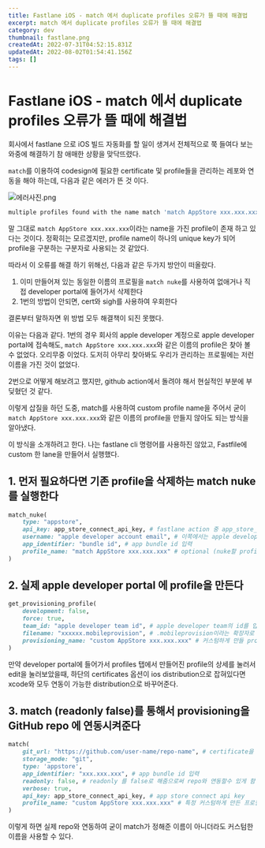 ```yaml
---
title: Fastlane iOS - match 에서 duplicate profiles 오류가 뜰 때에 해결법
excerpt: match 에서 duplicate profiles 오류가 뜰 때에 해결법
category: dev
thumbnail: fastlane.png
createdAt: 2022-07-31T04:52:15.831Z
updatedAt: 2022-08-02T01:54:41.156Z
tags: []
---
```

# Fastlane iOS - match 에서 duplicate profiles 오류가 뜰 때에 해결법

회사에서 fastlane 으로 iOS 빌드 자동화를 할 일이 생겨서 전체적으로 쭉 들여다 보는 와중에 해결하기 참 애매한 상황을 맞닥뜨렸다.

`match`를 이용하여 codesign에 필요한 certificate 및 profile들을 관리하는 레포와 연동을 해야 하는데, 다음과 같은 에러가 뜬 것 이다.


![에러사진.png](/uploads/1659405247751.png)


```bash
multiple profiles found with the name match 'match AppStore xxx.xxx.xxx'. Please remove the duplicate profiles and try again
```

말 그대로 `match AppStore xxx.xxx.xxx`이라는 name을 가진 profile이 존재 하고 있다는 것이다.
정확히는 모르겠지만, profile name이 하나의 unique key가 되어 profile을 구분하는 구분자로 사용되는 것 같았다.

따라서 이 오류를 해결 하기 위해선, 다음과 같은 두가지 방안이 떠올랐다.

1. 이미 만들어져 있는 동일한 이름의 프로필을 `match nuke`를 사용하여 없애거나 직접 developer portal에 들어가서 삭제한다
2. 1번의 방법이 안되면, cert와 sigh를 사용하여 우회한다

결론부터 말하자면 위 방법 모두 해결책이 되진 못했다.

이유는 다음과 같다.
1번의 경우 회사의 apple developer 계정으로 apple developer portal에 접속해도, `match AppStore xxx.xxx.xxx`와 같은 이름의 profile은 찾아 볼 수 없었다.
오리무중 이었다. 도저히 아무리 찾아봐도 우리가 관리하는 프로필에는 저런 이름을 가진 것이 없었다.

2번으로 어떻게 해보려고 했지만, github action에서 돌려야 해서 현실적인 부분에 부딪혔던 것 같다.

이렇게 삽질을 하던 도중, match를 사용하여 custom profile name을 주어서 굳이 `match AppStore xxx.xxx.xxx`와 같은 이름의 profile을 만들지 않아도 되는 방식을 알아냈다.

이 방식을 소개하려고 한다.
나는 fastlane cli 명령어를 사용하진 않았고, Fastfile에 custom 한 lane을 만들어서 실행했다.

## 1. 먼저 필요하다면 기존 profile을 삭제하는 match nuke를 실행한다

```ruby
match_nuke(
	type: "appstore",
	api_key: app_store_connect_api_key, # fastlane action 중 app_store_connect_api_key를 사용하여 받아온다.
	username: "apple developer account email", # 이쪽에서는 apple developer account email을 입력
	app_identifier: "bundle id", # app bundle id 입력
	profile_name: "match AppStore xxx.xxx.xxx" # optional (nuke할 profile의 name을 입력)
)
```

## 2. 실제 apple developer portal 에 profile을 만든다
```ruby
get_provisioning_profile(
	development: false,
	force: true,
	team_id: "apple developer team id", # apple developer team의 id를 입력
	filename: "xxxxxx.mobileprovision", # .mobileprovision이라는 확장자로 끝나는 파일 이름을 입력
	provisioning_name: "custom AppStore xxx.xxx.xxx" # 커스텀하게 만들 provisioning의 이름을 입력
)
```
만약 developer portal에 들어가서 profiles 탭에서 만들어진 profile의 상세를 눌러서 edit을 눌러보았을때, 하단의 certificates 옵션이 ios distribution으로 잡혀있다면 xcode와 모두 연동이 가능한 distribution으로 바꾸어준다.

## 3. match (readonly false)를 통해서 provisioning을 GitHub repo 에 연동시켜준다
```ruby
match(
	git_url: "https://github.com/user-name/repo-name", # certificate을 관리하는 github repo의 url을 입력
	storage_mode: "git",
	type: 'appstore',
	app_identifier: "xxx.xxx.xxx", # app bundle id 입력
	readonly: false, # readonly 를 false로 해줌으로써 repo와 연동할수 있게 함
	verbose: true,
	api_key: app_store_connect_api_key, # app store connect api key
	profile_name: "custom AppStore xxx.xxx.xxx" # 특정 커스텀하게 만든 프로필의 이름을 입력, 이 provisioning이 repo와 연동되게 됨
)
```

이렇게 하면 실제 repo와 연동하여 굳이 match가 정해준 이름이 아니더라도 커스텀한 이름을 사용할 수 있다.

